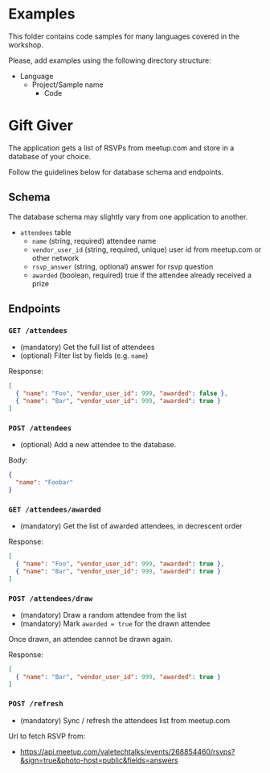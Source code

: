 # Examples

This folder contains code samples for many languages covered in the workshop.

Please, add examples using the following directory structure:

- Language
  + Project/Sample name
    * Code

# Gift Giver

The application gets a list of RSVPs from meetup.com and store in a database of your choice.

Follow the guidelines below for database schema and endpoints.

## Schema

The database schema may slightly vary from one application to another.

- `attendees` table
  + `name` (string, required) attendee name
  + `vendor_user_id` (string, required, unique) user id from meetup.com or other network
  + `rsvp_answer` (string, optional) answer for rsvp question
  + `awarded` (boolean, required) true if the attendee already received a prize

## Endpoints

### `GET /attendees`

- (mandatory) Get the full list of attendees
- (optional) Filter list by fields (e.g. `name`)

Response:
```json
[
  { "name": "Foo", "vendor_user_id": 999, "awarded": false },
  { "name": "Bar", "vendor_user_id": 999, "awarded": true }
]
```

### `POST /attendees`

- (optional) Add a new attendee to the database.

Body: 
```json
{
  "name": "Foobar"
}
```

### `GET /attendees/awarded`

- (mandatory) Get the list of awarded attendees, in decrescent order

Response:
```json
[
  { "name": "Foo", "vendor_user_id": 999, "awarded": true },
  { "name": "Bar", "vendor_user_id": 999, "awarded": true }
]
```

### `POST /attendees/draw`

- (mandatory) Draw a random attendee from the list
- (mandatory) Mark `awarded = true` for the drawn attendee

Once drawn, an attendee cannot be drawn again.

Response:
```json
[
  { "name": "Bar", "vendor_user_id": 999, "awarded": true }
]
```

### `POST /refresh`

- (mandatory) Sync / refresh the attendees list from meetup.com

Url to fetch RSVP from:

- https://api.meetup.com/valetechtalks/events/268854460/rsvps?&sign=true&photo-host=public&fields=answers


